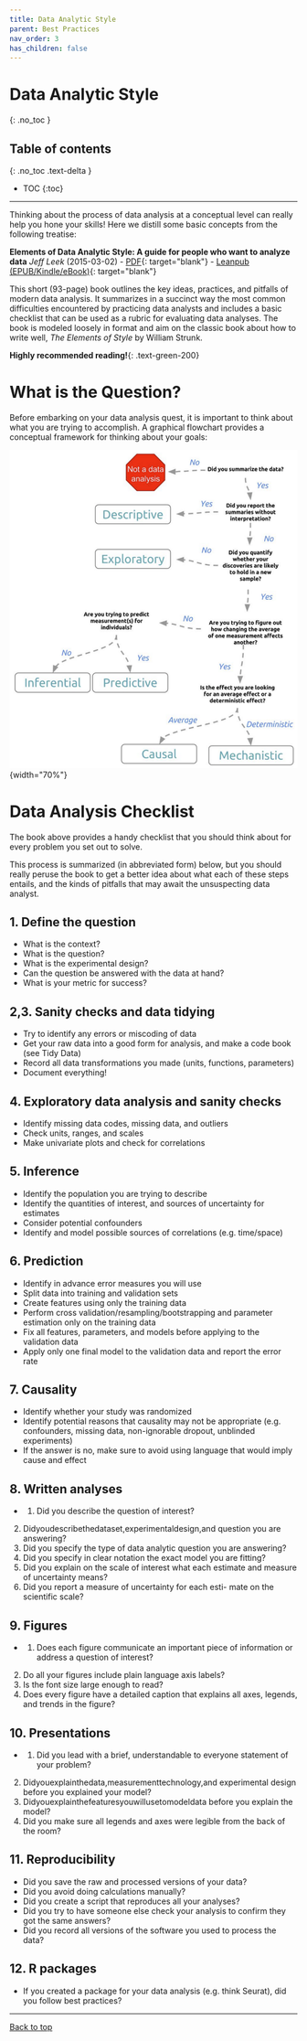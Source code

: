```yaml
---
title: Data Analytic Style
parent: Best Practices
nav_order: 3
has_children: false
---
```


# Data Analytic Style
{: .no_toc }


## Table of contents
{: .no_toc .text-delta }

- TOC
{:toc}

---

Thinking about the process of data analysis at a conceptual level can really help you hone your skills! Here we distill some basic concepts from the following treatise:

**Elements of Data Analytic Style: A guide for people who want to analyze data** _Jeff Leek_ (2015-03-02) - [PDF](pdf_files/datastyle.pdf){: target="blank"} - [Leanpub (EPUB/Kindle/eBook)](https://leanpub.com/datastyle){: target="blank"}

This short (93-page) book outlines the key ideas, practices, and pitfalls of modern data analysis. It summarizes in a succinct way the most common difficulties encountered by practicing data analysts and includes a basic checklist that can be used as a rubric for evaluating data analyses. The book is modeled loosely in format and aim on the classic book about how to write well, _The Elements of Style_ by William Strunk.

**Highly recommended reading!**{: .text-green-200}


# What is the Question?

Before embarking on your data analysis quest, it is important to think about what you are trying to accomplish. A graphical flowchart provides a conceptual framework for thinking about your goals:

![Data analysis flowchart](images/analysis_flowchart.png){width="70%"}


# Data Analysis Checklist

The book above provides a handy checklist that you should think about for every problem you set out to solve.

This process is summarized (in abbreviated form) below, but you should really peruse the book to get a better idea about what each of these steps entails, and the kinds of pitfalls that may await the unsuspecting data analyst.

## 1. Define the question

+ What is the context?
+ What is the question?
+ What is the experimental design?
+ Can the question be answered with the data at hand?
+ What is your metric for success?

## 2,3. Sanity checks and data tidying

+ Try to identify any errors or miscoding of data
+ Get your raw data into a good form for analysis, and make a code book (see Tidy Data)
+ Record all data transformations you made (units, functions, parameters)
+ Document everything!

## 4. Exploratory data analysis and sanity checks

+ Identify missing data codes, missing data, and outliers
+ Check units, ranges, and scales
+ Make univariate plots and check for correlations

## 5. Inference

+ Identify the population you are trying to describe
+ Identify the quantities of interest, and sources of uncertainty for estimates
+ Consider potential confounders
+ Identify and model possible sources of correlations (e.g. time/space)

## 6. Prediction

+ Identify in advance error measures you will use
+ Split data into training and validation sets
+ Create features using only the training data
+ Perform cross validation/resampling/bootstrapping and parameter estimation only on the training data
+ Fix all features, parameters, and models before applying to the validation data
+ Apply only one final model to the validation data and report the error rate

## 7. Causality

+ Identify whether your study was randomized
+ Identify potential reasons that causality may not be appropriate (e.g. confounders, missing data, non-ignorable dropout, unblinded experiments)
+ If the answer is no, make sure to avoid using language that would imply cause and effect

## 8. Written analyses

+ 1. Did you describe the question of interest?
2. Didyoudescribethedataset,experimentaldesign,and
question you are answering?
3. Did you specify the type of data analytic question you
are answering?
4. Did you specify in clear notation the exact model you
are fitting?
5. Did you explain on the scale of interest what each
estimate and measure of uncertainty means?
6. Did you report a measure of uncertainty for each esti-
mate on the scientific scale?

## 9. Figures

+ 1. Does each figure communicate an important piece of information or address a question of interest?
2. Do all your figures include plain language axis labels?
3. Is the font size large enough to read?
4. Does every figure have a detailed caption that explains
all axes, legends, and trends in the figure?

## 10. Presentations

+ 1. Did you lead with a brief, understandable to everyone statement of your problem?
2. Didyouexplainthedata,measurementtechnology,and experimental design before you explained your model?
3. Didyouexplainthefeaturesyouwillusetomodeldata before you explain the model?
4. Did you make sure all legends and axes were legible from the back of the room?

## 11. Reproducibility

+ Did you save the raw and processed versions of your data?
+ Did you avoid doing calculations manually?
+ Did you create a script that reproduces all your analyses?
+ Did you try to have someone else check your analysis to confirm they got the same answers?
+ Did you record all versions of the software you used to process the data?

## 12. R packages

+ If you created a package for your data analysis (e.g. think Seurat), did you follow best practices?

---

[Back to top](#top)
